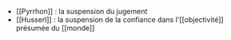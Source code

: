- [[Pyrrhon]] : la suspension du jugement
- [[Husserl]] : la suspension de la confiance dans l'[[objectivité]] présumée du [[monde]]